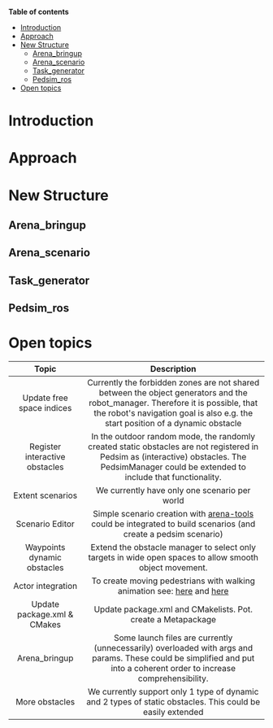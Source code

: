 **Table of contents**

- [Introduction](#introduction)
- [Approach](#approach)
- [New Structure](#new-structure)
  - [Arena_bringup](#arena_bringup)
  - [Arena_scenario](#arena_scenario)
  - [Task_generator](#task_generator)
  - [Pedsim_ros](#pedsim_ros)
- [Open topics](#open-topics)
# Introduction
# Approach
# New Structure
## Arena_bringup
## Arena_scenario
## Task_generator
## Pedsim_ros
# Open topics
| **Topic** | **Description**|
|:--:| :--:| 
| Update free space indices | Currently the forbidden zones are not shared between the object generators and the robot_manager. Therefore it is possible, that the robot's navigation goal is also e.g. the start position of a dynamic obstacle |
| Register interactive obstacles | In the outdoor random mode, the randomly created static obstacles are not registered in Pedsim as (interactive) obstacles. The PedsimManager could be extended to include that functionality. |
| Extent scenarios | We currently have only one scenario per world |
| Scenario Editor | Simple scenario creation with [arena-tools](https://github.com/ignc-research/arena-tools) could be integrated to build scenarios (and create a pedsim scenario) |
| Waypoints dynamic obstacles | Extend the obstacle manager to select only targets in wide open spaces to allow smooth object movement. |
| Actor integration | To create moving pedestrians with walking animation see: [here](http://gazebosim.org/tutorials?tut=actor&cat=build_robot) and [here](https://github.com/BruceChanJianLe/gazebo-plugin-autonomous-actor/) |
| Update package.xml & CMakes | Update package.xml and CMakelists. Pot. create a Metapackage |
| Arena_bringup | Some launch files are currently (unnecessarily) overloaded with args and params. These could be simplified and put into a coherent order to increase comprehensibility. |
| More obstacles | We currently support only 1 type of dynamic and 2 types of static obstacles. This could be easily extended  |

